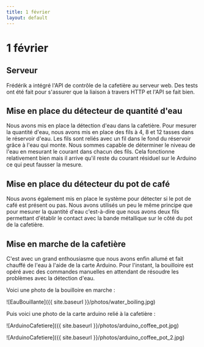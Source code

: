 ```yaml
---
title: 1 février
layout: default
---
```


1 février
==========

Serveur
-------
Frédérik a intégré l'API de contrôle de la cafetière au serveur web. Des
tests ont été fait pour s'assurer que la liaison à travers HTTP et l'API
 se fait bien. 

Mise en place du détecteur de quantité d'eau
--------------------------------------------
Nous avons mis en place la détection d'eau dans la cafetière. Pour mesurer 
la quantité d'eau, nous avons mis en place des fils à 4, 8 et 12 tasses dans 
le réservoir d'eau. Les fils sont reliés avec un fil dans le fond du réservoir
grâce à l'eau qui monte. Nous sommes capable de déterminer le niveau de l'eau
en mesurant le courant dans chacun des fils. Cela fonctionne relativement 
bien mais il arrive qu'il reste du courant résiduel sur le Arduino ce qui
peut fausser la mesure.

Mise en place du détecteur du pot de café
-----------------------------------------
Nous avons également mis en place le système pour détecter si le pot de café
est présent ou pas. Nous avons utilisés un peu le même principe que pour 
mesurer la quantité d'eau c'est-à-dire que nous avons deux fils permettant
d'établir le contact avec la bande métallique sur le côté du pot de la 
cafetière.

Mise en marche de la cafetière
------------------------------
C'est avec un grand enthousiasme que nous avons enfin allumé et fait chauffé
de l'eau à l'aide de la carte Arduino. Pour l'instant, la bouilloire est 
opéré avec des commandes manuelles en attendant de résoudre les problèmes
avec la détection d'eau.

Voici une photo de la bouilloire en marche :

![EauBouillante]({{ site.baseurl }}/photos/water_boiling.jpg)

Puis voici une photo de la carte arduino relié à la cafetière :

![ArduinoCafetiere]({{ site.baseurl }}/photos/arduino_coffee_pot.jpg)

![ArduinoCafetiere]({{ site.baseurl }}/photos/arduino_coffee_pot_2.jpg)




